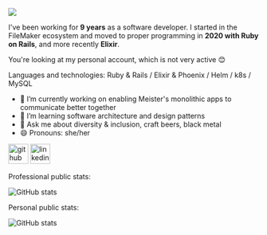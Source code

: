 ![](https://github.com/eolchsnof/eolchsnof/assets/14125186/e2cec168-d606-4b7c-a6fb-7b74720017e4)

I've been working for **9 years** as a software developer. I started in the FileMaker ecosystem and moved to proper programming in **2020 with Ruby on Rails**, and more recently **Elixir**.

You're looking at my personal account, which is not very active 😊

Languages and technologies: Ruby & Rails / Elixir & Phoenix / Helm / k8s / MySQL

- 🔭 I’m currently working on enabling Meister's monolithic apps to communicate better together 
- 🌱 I’m learning software architecture and design patterns 
- 💬 Ask me about diversity & inclusion, craft beers, black metal 
- 😄 Pronouns: she/her 


[<img src='https://cdn.jsdelivr.net/npm/simple-icons@3.0.1/icons/github.svg' alt='github' height='40'>](https://github.com/chloe-meister)  [<img src='https://cdn.jsdelivr.net/npm/simple-icons@3.0.1/icons/linkedin.svg' alt='linkedin' height='40'>](https://www.linkedin.com/in/chloefons/)  

Professional public stats:

![GitHub stats](https://github-readme-stats.vercel.app/api?username=chloe-meister&show_icons=true&count_private=true)  

Personal public stats:

![GitHub stats](https://github-readme-stats.vercel.app/api?username=eolchsnof&show_icons=true&count_private=true)  
